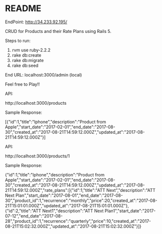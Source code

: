 # README

EndPoint: http://34.233.92.195/

CRUD for Products and their Rate Plans using Rails 5.

Steps to run:

1. rvm use ruby-2.2.2
2. rake db:create
3. rake db:migrate
4. rake db:seed

End URL: localhost:3000/admin (local)

Feel free to Play!!

API:

http://localhost:3000/products

Sample Response:

[{"id":1,"title":"Iphone","description":"Product from Apple","start_date":"2017-02-01","end_date":"2017-08-30","created_at":"2017-08-21T14:59:12.000Z","updated_at":"2017-08-21T14:59:12.000Z"}]

API:

http://localhost:3000/products/1

Sample Response:

{"id":1,"title":"Iphone","description":"Product from Apple","start_date":"2017-02-01","end_date":"2017-08-30","created_at":"2017-08-21T14:59:12.000Z","updated_at":"2017-08-21T14:59:12.000Z","rate_plans":[{"id":1,"title":"ATT Next","description":"ATT Next Plan","start_date":"2017-08-01","end_date":"2017-08-30","product_id":1,"recurrence":"monthly","price":20,"created_at":"2017-08-21T15:01:01.000Z","updated_at":"2017-08-21T15:01:01.000Z"},{"id":2,"title":"ATT Next1","description":"ATT Next Plan1","start_date":"2017-07-12","end_date":"2017-08-28","product_id":1,"recurrence":"quarterly","price":10,"created_at":"2017-08-21T15:02:32.000Z","updated_at":"2017-08-21T15:02:32.000Z"}]}

